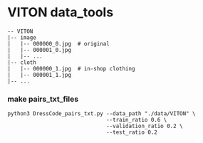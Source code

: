 # VITON data_tools

```DressCode_file_tree
-- VITON
|-- image
|   |-- 000000_0.jpg  # original
|   |-- 000001_0.jpg
|   |-- ...
|-- cloth
|   |-- 000000_1.jpg  # in-shop clothing
|   |-- 000001_1.jpg
|-- ...
```

### make pairs_txt_files

```
python3 DressCode_pairs_txt.py --data_path "./data/VITON" \
                               --train_ratio 0.6 \
                               --validation_ratio 0.2 \
                               --test_ratio 0.2
```

